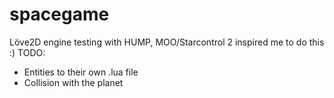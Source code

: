 spacegame
=========

Löve2D engine testing with HUMP, MOO/Starcontrol 2 inspired me to do this :)
TODO:
 - Entities to their own .lua file
 - Collision with the planet